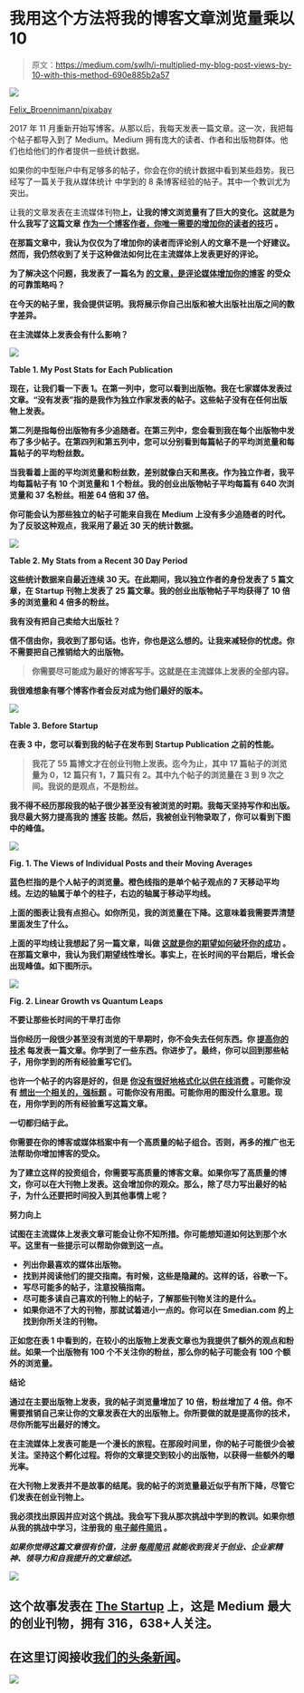 # 我用这个方法将我的博客文章浏览量乘以 10

> 原文：<https://medium.com/swlh/i-multiplied-my-blog-post-views-by-10-with-this-method-690e885b2a57>

![](img/abbb8315cf2acf5fa717b2ca0382f3a6.png)

[Felix_Broennimann/pixabay](https://pixabay.com/en/laptop-notebook-work-keyboard-2443052/)

2017 年 11 月重新开始写博客。从那以后，我每天发表一篇文章。这一次，我把每个帖子都导入到了 Medium。Medium 拥有庞大的读者、作者和出版物群体。他们也给他们的作者提供一些统计数据。

如果你的中型账户中有足够多的帖子，你会在你的统计数据中看到某些趋势。我已经写了一篇关于我从媒体统计 中学到的 8 条博客经验的帖子。其中一个教训尤为突出。

让我的文章发表在主流媒体刊物[](https://medium.com/swlh)**上，让我的博文浏览量有了巨大的变化。这就是为什么我写了这篇文章 [**作为一个博客作者，你唯一需要的增加你的读者的技巧**](https://ideavisionaction.com/entrepreneurship/the-only-tip-you-need-to-grow-your-audience-as-a-blogger/) 。**

**在那篇文章中，我认为仅仅为了增加你的读者而评论别人的文章不是一个好建议。然而，我仍然收到了关于这种做法如何比在主流媒体上发表更好的评论。**

**为了解决这个问题，我发表了一篇名为 [**的文章，是评论媒体增加你的博客**](https://ideavisionaction.com/blogging/is-commenting-on-medium-a-reliable-strategy-to-grow-the-audience-of-your-blog/) 的受众的可靠策略吗？**

**在今天的帖子里，我会提供证明。我将展示你自己出版和被大出版社出版之间的数字差异。**

****在主流媒体上发表会有什么影响？****

**![](img/427884b1d701fce0150a64025564838c.png)**

**Table 1\. My Post Stats for Each Publication**

**现在，让我们看一下表 1。在第一列中，您可以看到出版物。我在七家媒体发表过文章。“没有发表”指的是我作为独立作家发表的帖子。这些帖子没有在任何出版物上发表。**

**第二列是指每份出版物有多少追随者。在第三列中，您会看到我在每个出版物中发布了多少帖子。在第四列和第五列中，您可以分别看到每篇帖子的平均浏览量和每篇帖子的平均粉丝数。**

**当我看着上面的平均浏览量和粉丝数，差别就像白天和黑夜。作为独立作者，我平均每篇帖子有 10 个浏览量和 1 个粉丝。我的创业出版物帖子平均每篇有 640 次浏览量和 37 名粉丝。相差 64 倍和 37 倍。**

**你可能会认为那些独立的帖子可能来自我在 Medium 上没有多少追随者的时代。为了反驳这种观点，我采用了最近 30 天的统计数据。**

**![](img/26070bf913d316beae97cdb600523495.png)**

**Table 2\. My Stats from a Recent 30 Day Period**

**这些统计数据来自最近连续 30 天。在此期间，我以独立作者的身份发表了 5 篇文章，在 Startup 刊物上发表了 25 篇文章。我的创业出版物帖子平均获得了 10 倍多的浏览量和 4 倍多的粉丝。**

**我有没有把自己卖给大出版社？**

**信不信由你，我收到了那句话。也许，你也是这么想的。让我来减轻你的忧虑。你不需要把自己推销给大的出版物。**

> **你需要尽可能成为最好的博客写手。这就是在主流媒体上发表的全部内容。**

**我很难想象有哪个博客作者会反对成为他们最好的版本。**

**![](img/aa289b6a12e8f49cd6f780cede2bd6fb.png)**

**Table 3\. Before Startup**

**在表 3 中，您可以看到我的帖子在发布到 Startup Publication 之前的性能。**

> **我花了 55 篇博文才在创业刊物上发表。迄今为止，其中 17 篇帖子的浏览量为 0，12 篇只有 1，7 篇只有 2。其中九个帖子的浏览量在 3 到 9 次之间。我说的是观点，不是粉丝。**

**我不得不经历那段我的帖子很少甚至没有被浏览的时期。我每天坚持写作和出版。我尽最大努力提高我的 [**博客**](https://ideavisionaction.com/tag/blogging/) 技能。然后，我被创业刊物录取了，你可以看到下图中的峰值。**

**![](img/151faa793717f858580d6012b6ac813c.png)**

**Fig. 1\. The Views of Individual Posts and their Moving Averages**

**蓝色栏指的是个人帖子的浏览量。橙色线指的是单个帖子观点的 7 天移动平均线。左边的轴属于单个的柱子，右边的轴属于移动平均线。**

**上面的图表让我有点担心。如你所见，我的浏览量在下降。这意味着我需要弄清楚里面发生了什么。**

**上面的平均线让我想起了另一篇文章，叫做 [**这就是你的期望如何破坏你的成功**](https://ideavisionaction.com/personal-development/this-is-how-your-expectations-sabotage-your-success/) 。在那篇文章中，我认为我们期望线性增长。事实上，在长时间的平台期后，增长会出现峰值。如下图所示。**

**![](img/ac14da06f08fcbc47802d662aee76c71.png)**

**Fig. 2\. Linear Growth vs Quantum Leaps**

**不要让那些长时间的干旱打击你**

**当你经历一段很少甚至没有浏览的干旱期时，你不会失去任何东西。你 [**提高你的技术**](https://ideavisionaction.com/personal-development/how-to-succeed-in-your-craft-in-the-age-of-technology/) 每发表一篇文章。你学到了一些东西。你进步了。最终，你可以回到那些帖子，用你学到的所有经验重写它们。**

**也许一个帖子的内容是好的，但是 [**你没有很好地格式化以供在线消费**](https://ideavisionaction.com/blogging/this-is-what-i-learned-from-my-most-hated-blog-posts/) 。可能你没有 [**想出一个相关的，强标题**](https://ideavisionaction.com/blogging/a-three-step-exercise-to-come-up-with-popular-blog-post-titles/) 。可能你没有用图。可能你用的图没什么意思。现在，用你学到的所有经验重写这篇文章。**

**一切都归结于此。**

**你需要在你的博客或媒体档案中有一个高质量的帖子组合。否则，再多的推广也无法帮助你增加博客的受众。**

**为了建立这样的投资组合，你需要写高质量的博客文章。如果你写了高质量的博文，你可以在大刊物上发表。这会增加你的观众。那么，除了尽力写出最好的帖子，为什么还要把时间投入到其他事情上呢？**

****努力向上****

**试图在主流媒体上发表文章可能会让你不知所措。你可能想知道如何达到那个水平。这里有一些提示可以帮助你做到这一点。**

*   **列出你最喜欢的媒体出版物。**
*   **找到并阅读他们的提交指南。有时候，这些是隐藏的。这样的话，谷歌一下。**
*   **写尽可能多的帖子，注意投稿指南。**
*   **尽可能多读自己喜欢的刊物上的帖子，了解那些刊物关注的是什么。**
*   **如果你进不了大的刊物，那就试着进小一点的。你可以在 Smedian.com 的[](http://www.smedian.com/pubs)**上找到你所关注的刊物。****

****正如您在表 1 中看到的，在较小的出版物上发表文章也为我提供了额外的观点和粉丝。如果一个出版物有 100 个不关注你的粉丝，那么你的帖子可能会有 100 个额外的浏览量。****

******结论******

****通过在主要出版物上发表，我的帖子浏览量增加了 10 倍，粉丝增加了 4 倍。你不需要推销自己来让你的文章发表在大的出版物上。你所要做的就是提高你的技术，尽你所能写出最好的博文。****

****在主流媒体上发表可能是一个漫长的旅程。在那段时间里，你的帖子可能很少会被关注。坚持这个孵化过程。将你的文章提交到较小的出版物，以获得一些额外的曝光率。****

****在大刊物上发表并不是故事的结尾。我的帖子的浏览量最近似乎有所下降，尽管它们发表在创业刊物上。****

****我必须找出原因并应对这个挑战。我会写下我从那次挑战中学到的教训。如果你想从我的挑战中学习，注册我的 [**电子邮件简讯**](https://ideavisionaction.com/email-newsletter/) 。****

*******如果你觉得这篇文章很有价值，注册*** [***每周简讯***](https://ideavisionaction.com/email-newsletter/) ***就能收到我关于创业、企业家精神、领导力和自我提升的文章综述。*******

****[![](img/308a8d84fb9b2fab43d66c117fcc4bb4.png)](https://medium.com/swlh)****

## ****这个故事发表在 [The Startup](https://medium.com/swlh) 上，这是 Medium 最大的创业刊物，拥有 316，638+人关注。****

## ****在这里订阅接收[我们的头条新闻](http://growthsupply.com/the-startup-newsletter/)。****

****[![](img/b0164736ea17a63403e660de5dedf91a.png)](https://medium.com/swlh)****